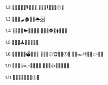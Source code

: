 1.2
📑🚛😋🤬🐆🎙🍈🤐🆗
📑🚝🔐🕴💖🌔🐊🕖🆗

1.3
📑🚚🥪🛹🏚🎹🎄🌦🆗

1.4
📑🚜🐉🔱🐦👒🎆🔴🆗
📑🚜💖🕵💍🚺🐖👵🆗

1.5
📑🚚🥴🕹💊😛🍂🍟🆗

1.6
📑🚛😇🕌🐎🗳🎁👔🆗
📑🚛🏓🕝🏆🐡🐓🕚🆗
📑🚚🏎👎👦👄👉🐯🆗

1.9
📑🚙🎋👍👉🥍🍾🍚🆗
📑🚜🙄👍🐾🍗🎌🥃🆗

1.11
📑🚝📏🍙🎺🦃🍄🕕🆗